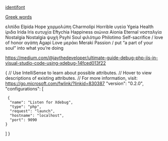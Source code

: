 
[identifont](http://www.identifont.com/)

[Greek words](https://theculturetrip.com/europe/greece/articles/15-beautiful-words-that-will-make-you-fall-in-love-with-the-greek-language/)

ελπίδα      Elpida        Hope
χαρμολύπη   Charmolipi    Horrible
υγεία       Ygeia         Health
ίριδα       Irida         Iris
ευτυχία     Eftychia      Happiness
αιώνια      Aionia        Eternal
νοσταλγία   Nostalgia     Nostalgia
ψυχή        Psyhi         Soul
φιλότιμο    Philotimo     Self-sacrifice / love of honor
αγάπη       Agapi         Love
µεράκι      Meraki        Passion / 
                          put “a part of your soul” into what you’re doing

https://medium.com/@jaythedeveloper/ultimate-guide-debug-php-iis-in-visual-studio-code-using-xdebug-14fced013f22

{
  // Use IntelliSense to learn about possible attributes.
  // Hover to view descriptions of existing attributes.
  // For more information, visit: https://go.microsoft.com/fwlink/?linkid=830387
  "version": "0.2.0",
  "configurations": [   

     {
      "name": "Listen for Xdebug",
      "type": "php",
      "request": "launch",
      "hostname": "localhost",
      "port": 9090
    }
  ]
}

